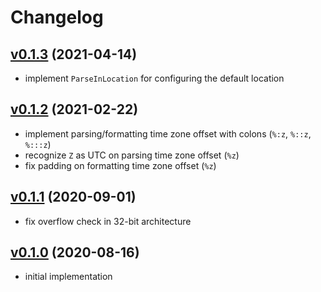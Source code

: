 # Changelog
## [v0.1.3](https://github.com/itchyny/timefmt-go/compare/v0.1.2..v0.1.3) (2021-04-14)
* implement `ParseInLocation` for configuring the default location

## [v0.1.2](https://github.com/itchyny/timefmt-go/compare/v0.1.1..v0.1.2) (2021-02-22)
* implement parsing/formatting time zone offset with colons (`%:z`, `%::z`, `%:::z`)
* recognize `Z` as UTC on parsing time zone offset (`%z`)
* fix padding on formatting time zone offset (`%z`)

## [v0.1.1](https://github.com/itchyny/timefmt-go/compare/v0.1.0..v0.1.1) (2020-09-01)
* fix overflow check in 32-bit architecture

## [v0.1.0](https://github.com/itchyny/timefmt-go/compare/2c02364..v0.1.0) (2020-08-16)
* initial implementation
